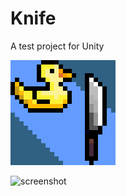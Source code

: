 # Knife
A test project for Unity

![icon](./Assets/icon.png)

![screenshot](https://i.imgur.com/rxlUurH.png)
